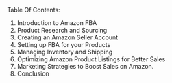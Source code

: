 Table Of Contents:

1. Introduction to Amazon FBA
2. Product Research and Sourcing 
3. Creating an Amazon Seller Account 
4. Setting up FBA for your Products 
5. Managing Inventory and Shipping 
6. Optimizing Amazon Product Listings for Better Sales 
7. Marketing Strategies to Boost Sales on Amazon.
8. Conclusion